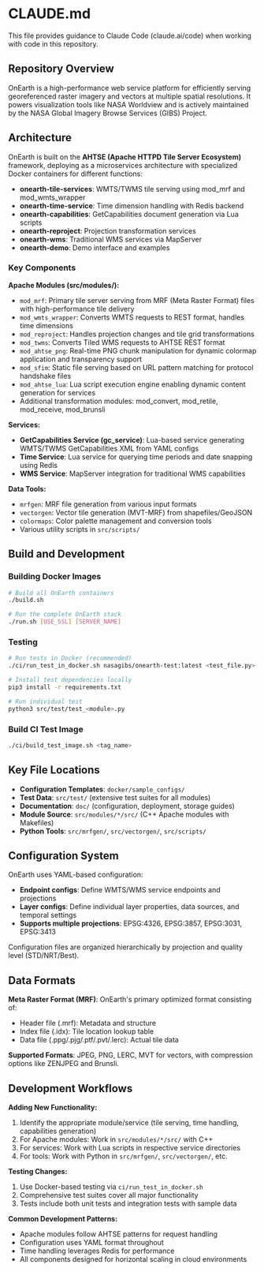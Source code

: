 # CLAUDE.md

This file provides guidance to Claude Code (claude.ai/code) when working with code in this repository.

## Repository Overview

OnEarth is a high-performance web service platform for efficiently serving georeferenced raster imagery and vectors at multiple spatial resolutions. It powers visualization tools like NASA Worldview and is actively maintained by the NASA Global Imagery Browse Services (GIBS) Project.

## Architecture

OnEarth is built on the **AHTSE (Apache HTTPD Tile Server Ecosystem)** framework, deploying as a microservices architecture with specialized Docker containers for different functions:

- **onearth-tile-services**: WMTS/TWMS tile serving using mod_mrf and mod_wmts_wrapper
- **onearth-time-service**: Time dimension handling with Redis backend
- **onearth-capabilities**: GetCapabilities document generation via Lua scripts
- **onearth-reproject**: Projection transformation services  
- **onearth-wms**: Traditional WMS services via MapServer
- **onearth-demo**: Demo interface and examples

### Key Components

**Apache Modules (src/modules/):**
- `mod_mrf`: Primary tile server serving from MRF (Meta Raster Format) files with high-performance tile delivery
- `mod_wmts_wrapper`: Converts WMTS requests to REST format, handles time dimensions
- `mod_reproject`: Handles projection changes and tile grid transformations
- `mod_twms`: Converts Tiled WMS requests to AHTSE REST format
- `mod_ahtse_png`: Real-time PNG chunk manipulation for dynamic colormap application and transparency support
- `mod_sfim`: Static file serving based on URL pattern matching for protocol handshake files
- `mod_ahtse_lua`: Lua script execution engine enabling dynamic content generation for services
- Additional transformation modules: mod_convert, mod_retile, mod_receive, mod_brunsli

**Services:**
- **GetCapabilities Service (gc_service)**: Lua-based service generating WMTS/TWMS GetCapabilities XML from YAML configs
- **Time Service**: Lua service for querying time periods and date snapping using Redis
- **WMS Service**: MapServer integration for traditional WMS capabilities

**Data Tools:**
- `mrfgen`: MRF file generation from various input formats
- `vectorgen`: Vector tile generation (MVT-MRF) from shapefiles/GeoJSON
- `colormaps`: Color palette management and conversion tools
- Various utility scripts in `src/scripts/`

## Build and Development

### Building Docker Images
```bash
# Build all OnEarth containers
./build.sh

# Run the complete OnEarth stack
./run.sh [USE_SSL] [SERVER_NAME]
```

### Testing
```bash
# Run tests in Docker (recommended)
./ci/run_test_in_docker.sh nasagibs/onearth-test:latest <test_file.py>

# Install test dependencies locally
pip3 install -r requirements.txt

# Run individual test
python3 src/test/test_<module>.py
```

### Build CI Test Image
```bash
./ci/build_test_image.sh <tag_name>
```

## Key File Locations

- **Configuration Templates**: `docker/sample_configs/`
- **Test Data**: `src/test/` (extensive test suites for all modules)
- **Documentation**: `doc/` (configuration, deployment, storage guides)
- **Module Source**: `src/modules/*/src/` (C++ Apache modules with Makefiles)
- **Python Tools**: `src/mrfgen/`, `src/vectorgen/`, `src/scripts/`

## Configuration System

OnEarth uses YAML-based configuration:
- **Endpoint configs**: Define WMTS/WMS service endpoints and projections
- **Layer configs**: Define individual layer properties, data sources, and temporal settings
- **Supports multiple projections**: EPSG:4326, EPSG:3857, EPSG:3031, EPSG:3413

Configuration files are organized hierarchically by projection and quality level (STD/NRT/Best).

## Data Formats

**Meta Raster Format (MRF)**: OnEarth's primary optimized format consisting of:
- Header file (.mrf): Metadata and structure
- Index file (.idx): Tile location lookup table  
- Data file (.ppg/.pjg/.ptf/.pvt/.lerc): Actual tile data

**Supported Formats**: JPEG, PNG, LERC, MVT for vectors, with compression options like ZENJPEG and Brunsli.

## Development Workflows

**Adding New Functionality:**
1. Identify the appropriate module/service (tile serving, time handling, capabilities generation)
2. For Apache modules: Work in `src/modules/*/src/` with C++
3. For services: Work with Lua scripts in respective service directories
4. For tools: Work with Python in `src/mrfgen/`, `src/vectorgen/`, etc.

**Testing Changes:**
1. Use Docker-based testing via `ci/run_test_in_docker.sh`
2. Comprehensive test suites cover all major functionality
3. Tests include both unit tests and integration tests with sample data

**Common Development Patterns:**
- Apache modules follow AHTSE patterns for request handling
- Configuration uses YAML format throughout
- Time handling leverages Redis for performance
- All components designed for horizontal scaling in cloud environments